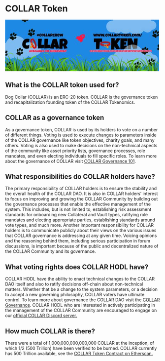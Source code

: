 # COLLAR Token

![](../../.gitbook/assets/1080x360.jpg)

## What is the COLLAR token used for?

Dog Collar \(COLLAR\) is an ERC-20 token. COLLAR is the governance token and recapitalization founding token of the COLLAR Tokenomics.

## COLLAR as a governance token

As a governance token, COLLAR is used by its holders to vote on a number of different things. Voting is used to execute changes to parameters inside of the COLLAR governance like token objectives, charity goals, and many others. Voting is also used to make decisions on the non-technical aspects of the community like asset priority lists, governance processes, role mandates, and even electing individuals to fill specific roles. To learn more about the governance of COLLAR visit [COLLAR Governance 101](./).

## What responsibilities do COLLAR holders have? 

The primary responsibility of COLLAR holders is to ensure the stability and the overall health of the COLLAR DAO. It is also in COLLAR holders’ interest to focus on improving and growing the COLLAR Community by building out the governance processes that enable the effective management of the system. This includes, but is not limited to, establishing risk assessment standards for onboarding new Collateral and Vault types, ratifying role mandates and electing appropriate parties, establishing standards around vote types, and much more. Another important responsibility for COLLAR holders is to communicate publicly about their views on the various issues that COLLAR governance is addressing at any given time. Voicing opinions and the reasoning behind them, including serious participation in forum discussions, is important because of the public and decentralized nature of the COLLAR Community and its governance.

## What voting rights does COLLAR HODL have?

COLLAR HODL have the ability to enact technical changes to the COLLAR DAO itself and also to ratify decisions off-chain about non-technical matters. Whether that be a change to the system parameters, or a decision to accept a new governing philosophy,  COLLAR voters have ultimate control. To learn more about governance the COLLAR DAO visit the [COLLAR Governance](dog-collar-dao.md). COLLAR HODL who are interested in actively participating in the management of the COLLAR Community are encouraged to engage on our [official COLLAR Discord server.](../../community/community-engagment/dog-collar-offical-social-links.md)

## How much **COLLAR** is there?

There were a total of 1,000,000,000,000,000 COLLAR at the inception, of which 1/2 \(500 Trillion\) have been verified to be burned. COLLAR currently has 500 Trillion available, see the [COLLAR Token Contract on Etherscan.](https://etherscan.io/token/0x9783b81438c24848f85848f8df31845097341771#balances)  


